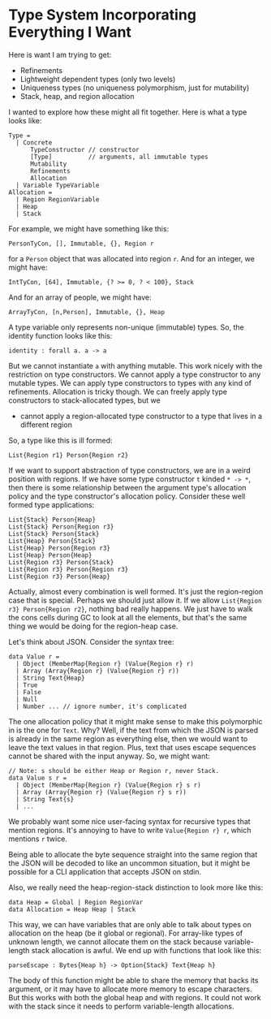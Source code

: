 # Type System Incorporating Everything I Want

Here is want I am trying to get:

* Refinements
* Lightweight dependent types (only two levels)
* Uniqueness types (no uniqueness polymorphism, just for mutability)
* Stack, heap, and region allocation

I wanted to explore how these might all fit together. Here is what a
type looks like:

    Type =
      | Concrete
          TypeConstructor // constructor
          [Type]          // arguments, all immutable types
          Mutability
          Refinements
          Allocation
      | Variable TypeVariable
    Allocation =
      | Region RegionVariable
      | Heap
      | Stack

For example, we might have something like this:

    PersonTyCon, [], Immutable, {}, Region r

for a `Person` object that was allocated into region `r`.
And for an integer, we might have:

    IntTyCon, [64], Immutable, {? >= 0, ? < 100}, Stack

And for an array of people, we might have:

    ArrayTyCon, [n,Person], Immutable, {}, Heap

A type variable only represents non-unique (immutable) types. So, the identity
function looks like this:

    identity : forall a. a -> a

But we cannot instantiate `a` with anything mutable. This work nicely
with the restriction on type constructors. We cannot apply a type
constructor to any mutable types. We can apply type constructors to
types with any kind of refinements. Allocation is tricky though. We
can freely apply type constructors to stack-allocated types, but we

* cannot apply a region-allocated type constructor to a type that lives in
  a different region

So, a type like this is ill formed:

    List{Region r1} Person{Region r2}

If we want to support abstraction of type constructors, we are in a weird
position with regions. If we have some type constructor `t` kinded
`* -> *`, then there is some relationship between the argument type's
allocation policy and the type constructor's allocation policy. Consider
these well formed type applications:

    List{Stack} Person{Heap}
    List{Stack} Person{Region r3}
    List{Stack} Person{Stack}
    List{Heap} Person{Stack}
    List{Heap} Person{Region r3}
    List{Heap} Person{Heap}
    List{Region r3} Person{Stack}
    List{Region r3} Person{Region r3}
    List{Region r3} Person{Heap}

Actually, almost every combination is well formed. It's just the
region-region case that is special. Perhaps we should just allow it.
If we allow `List{Region r3} Person{Region r2}`, nothing bad really
happens. We just have to walk the cons cells during GC to look at
all the elements, but that's the same thing we would be doing for
the region-heap case.

Let's think about JSON. Consider the syntax tree:

    data Value r =
      | Object (MemberMap{Region r} (Value{Region r} r)
      | Array (Array{Region r} (Value{Region r} r))
      | String Text{Heap}
      | True
      | False
      | Null
      | Number ... // ignore number, it's complicated

The one allocation policy that it might make sense to make this polymorphic
in is the one for `Text`. Why? Well, if the text from which the JSON is
parsed is already in the same region as everything else, then we would
want to leave the text values in that region. Plus, text that uses
escape sequences cannot be shared with the input anyway. So, we might
want:

    // Note: s should be either Heap or Region r, never Stack.
    data Value s r =
      | Object (MemberMap{Region r} (Value{Region r} s r)
      | Array (Array{Region r} (Value{Region r} s r))
      | String Text{s}
      | ...

We probably want some nice user-facing syntax for recursive types that
mention regions. It's annoying to have to write `Value{Region r} r`,
which mentions `r` twice.

Being able to allocate the byte sequence straight into the same region
that the JSON will be decoded to like an uncommon situation, but it
might be possible for a CLI application that accepts JSON on stdin.

Also, we really need the heap-region-stack distinction to look more like
this:

    data Heap = Global | Region RegionVar
    data Allocation = Heap Heap | Stack

This way, we can have variables that are only able to talk about types
on allocation on the heap (be it global or regional). For array-like
types of unknown length, we cannot allocate them on the stack
because variable-length stack allocation is awful. We end up with
functions that look like this:

    parseEscape : Bytes{Heap h} -> Option{Stack} Text{Heap h}

The body of this function might be able to share the memory that
backs its argument, or it may have to allocate more memory to escape
characters. But this works with both the global heap and with regions.
It could not work with the stack since it needs to perform variable-length
allocations.

